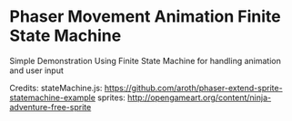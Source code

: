 Phaser Movement Animation Finite State Machine
==============================================

Simple Demonstration Using Finite State Machine for handling animation and user input

Credits:
stateMachine.js: https://github.com/aroth/phaser-extend-sprite-statemachine-example
sprites: http://opengameart.org/content/ninja-adventure-free-sprite